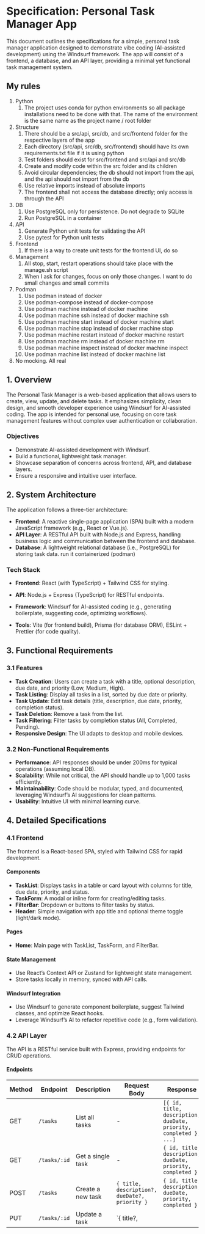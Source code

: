 # Specification: Personal Task Manager App

This document outlines the specifications for a simple, personal task manager application designed to demonstrate vibe coding (AI-assisted development) using the Windsurf framework. The app will consist of a frontend, a database, and an API layer, providing a minimal yet functional task management system.

## My rules
1. Python
   1. The project uses conda for python environments so all package installations need to be done with that. The name of the environment is the same name as the project name / root folder
2. Structure
   1. There should be a src/api, src/db, and src/frontend folder for the respective layers of the app
   2. Each directory (src/api, src/db, src/frontend) should have its own requirements.txt file if it is using python
   3. Test folders should exist for src/frontend and src/api and src/db
   4. Create and modify code within the src folder and its children
   5. Avoid circular dependencies; the db should not import from the api, and the api should not import from the db
   6. Use relative imports instead of absolute imports
   7. The frontend shall not access the database directly; only access is through the API
3. DB
   1. Use PostgreSQL only for persistence. Do not degrade to SQLite
   2. Run PostgreSQL in a container
4. API
   1. Generate Python unit tests for validating the API
   2. Use pytest for Python unit tests
5. Frontend
   1. If there is a way to create unit tests for the frontend UI, do so
6. Management
   1. All stop, start, restart operations should take place with the manage.sh script
   2. When I ask for changes, focus on only those changes. I want to do small changes and small commits
7. Podman
   1. Use podman instead of docker
   2. Use podman-compose instead of docker-compose
   3. Use podman machine instead of docker machine
   4. Use podman machine ssh instead of docker machine ssh
   5. Use podman machine start instead of docker machine start
   6. Use podman machine stop instead of docker machine stop
   7. Use podman machine restart instead of docker machine restart
   8. Use podman machine rm instead of docker machine rm
   9. Use podman machine inspect instead of docker machine inspect
   10. Use podman machine list instead of docker machine list    
8.  No mocking. All real


## 1. Overview

The Personal Task Manager is a web-based application that allows users to create, view, update, and delete tasks. It emphasizes simplicity, clean design, and smooth developer experience using Windsurf for AI-assisted coding. The app is intended for personal use, focusing on core task management features without complex user authentication or collaboration.

### Objectives
- Demonstrate AI-assisted development with Windsurf.
- Build a functional, lightweight task manager.
- Showcase separation of concerns across frontend, API, and database layers.
- Ensure a responsive and intuitive user interface.

## 2. System Architecture

The application follows a three-tier architecture:
- **Frontend**: A reactive single-page application (SPA) built with a modern JavaScript framework (e.g., React or Vue.js).
- **API Layer**: A RESTful API built with Node.js and Express, handling business logic and communication between the frontend and database.
- **Database**: A lightweight relational database (i.e., PostgreSQL) for storing task data. run it containerized (podman)

### Tech Stack
- **Frontend**: React (with TypeScript) + Tailwind CSS for styling.
- **API**: Node.js + Express (TypeScript) for RESTful endpoints.

- **Framework**: Windsurf for AI-assisted coding (e.g., generating boilerplate, suggesting code, optimizing workflows).
- **Tools**: Vite (for frontend build), Prisma (for database ORM), ESLint + Prettier (for code quality).

## 3. Functional Requirements

### 3.1 Features
- **Task Creation**: Users can create a task with a title, optional description, due date, and priority (Low, Medium, High).
- **Task Listing**: Display all tasks in a list, sorted by due date or priority.
- **Task Update**: Edit task details (title, description, due date, priority, completion status).
- **Task Deletion**: Remove a task from the list.
- **Task Filtering**: Filter tasks by completion status (All, Completed, Pending).
- **Responsive Design**: The UI adapts to desktop and mobile devices.

### 3.2 Non-Functional Requirements
- **Performance**: API responses should be under 200ms for typical operations (assuming local DB).
- **Scalability**: While not critical, the API should handle up to 1,000 tasks efficiently.
- **Maintainability**: Code should be modular, typed, and documented, leveraging Windsurf’s AI suggestions for clean patterns.
- **Usability**: Intuitive UI with minimal learning curve.

## 4. Detailed Specifications

### 4.1 Frontend
The frontend is a React-based SPA, styled with Tailwind CSS for rapid development.

#### Components
- **TaskList**: Displays tasks in a table or card layout with columns for title, due date, priority, and status.
- **TaskForm**: A modal or inline form for creating/editing tasks.
- **FilterBar**: Dropdown or buttons to filter tasks by status.
- **Header**: Simple navigation with app title and optional theme toggle (light/dark mode).

#### Pages
- **Home**: Main page with TaskList, TaskForm, and FilterBar.

#### State Management
- Use React’s Context API or Zustand for lightweight state management.
- Store tasks locally in memory, synced with API calls.

#### Windsurf Integration
- Use Windsurf to generate component boilerplate, suggest Tailwind classes, and optimize React hooks.
- Leverage Windsurf’s AI to refactor repetitive code (e.g., form validation).

### 4.2 API Layer
The API is a RESTful service built with Express, providing endpoints for CRUD operations.

#### Endpoints
| Method | Endpoint           | Description                     | Request Body                              | Response                              |
|--------|--------------------|---------------------------------|-------------------------------------------|---------------------------------------|
| GET    | `/tasks`           | List all tasks                 | -                                         | `[{ id, title, description, dueDate, priority, completed }, ...]` |
| GET    | `/tasks/:id`       | Get a single task              | -                                         | `{ id, title, description, dueDate, priority, completed }` |
| POST   | `/tasks`           | Create a new task              | `{ title, description?, dueDate?, priority }` | `{ id, title, description, dueDate, priority, completed }` |
| PUT    | `/tasks/:id`       | Update a task                  | `{ title?,